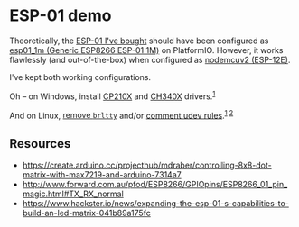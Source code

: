 # ESP-01 demo

Theoretically, the [ESP-01 I've bought](https://www.aliexpress.com/item/4000140068083.html) should have been configured as [esp01_1m (Generic ESP8266 ESP-01 1M)](https://docs.platformio.org/en/latest/boards/espressif8266/esp01_1m.html) on PlatformIO. However, it works flawlessly (and out-of-the-box) when configured as [nodemcuv2 (ESP-12E)](https://docs.platformio.org/en/latest/boards/espressif8266/nodemcuv2.html).

I've kept both working configurations.

Oh – on Windows, install [CP210X](https://www.silabs.com/developers/usb-to-uart-bridge-vcp-drivers) and [CH340X](https://github.com/justcallmekoko/ESP32Marauder/blob/master/Drivers/CH34x_Install_Windows_v3_4.EXE) drivers.<sup>[1](https://askubuntu.com/questions/1403705/dev-ttyusb0-not-present-in-ubuntu-22-04)</sup>

And on Linux, [remove `brltty`](https://askubuntu.com/a/1417483) and/or [comment udev rules](https://askubuntu.com/a/1403754).<sup>[1](https://askubuntu.com/questions/1403705/dev-ttyusb0-not-present-in-ubuntu-22-04) [2](https://www.reddit.com/r/pop_os/comments/uheuov/fix_usb_to_ttl_disconnection_issue/)</sup>

## Resources
- https://create.arduino.cc/projecthub/mdraber/controlling-8x8-dot-matrix-with-max7219-and-arduino-7314a7
- http://www.forward.com.au/pfod/ESP8266/GPIOpins/ESP8266_01_pin_magic.html#TX_RX_normal
- https://www.hackster.io/news/expanding-the-esp-01-s-capabilities-to-build-an-led-matrix-041b89a175fc
